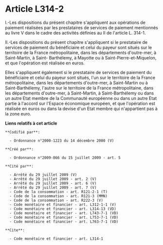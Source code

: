 # Article L314-2

I.-Les dispositions du présent chapitre s'appliquent aux opérations de paiement réalisées par les prestataires de services de
paiement mentionnés au livre V dans le cadre des activités définies au II de l'article L. 314-1. 

II.-Les dispositions du présent chapitre s'appliquent si le prestataire de services de paiement du bénéficiaire et celui du
payeur sont situés sur le territoire de la France métropolitaine, dans les départements d'outre-mer, à Saint-Martin, à Saint-
Barthélemy, à Mayotte ou à Saint-Pierre-et-Miquelon, et que l'opération est réalisée en euros. 

Elles s'appliquent également si le prestataire de services de paiement du bénéficiaire et celui du payeur sont situés, l'un
sur le territoire de la France métropolitaine, dans les départements d'outre-mer, à Saint-Martin ou à Saint-Barthélemy,
l'autre sur le territoire de la France métropolitaine, dans les départements d'outre-mer, à Saint-Martin, à Saint-Barthélemy
ou dans un autre Etat membre de la Communauté européenne ou dans un autre Etat partie à l'accord sur l'Espace économique
européen, et que l'opération est réalisée en euros ou dans la devise d'un Etat membre qui n'appartient pas à la zone euro.

**Liens relatifs à cet article**

	**Codifié par**:

	  - Ordonnance n°2000-1223 du 14 décembre 2000 (V)

	**Créé par**:

	  - Ordonnance n°2009-866 du 15 juillet 2009 - art. 5

	**Cité par**:

	  - Arrêté du 29 juillet 2009 (V)
	  - Arrêté du 29 juillet 2009 - art. 2 (V)
	  - Arrêté du 29 juillet 2009 - art. 6 (V)
	  - Arrêté du 29 juillet 2009 - art. 7 (V)
	  - Code de la consommation - art. R121-2-1 (T)
	  - Code de la consommation - art. R121-3 (MMN)
	  - Code de la consommation - art. R222-3 (V)
	  - Code monétaire et financier - art. L312-1-1 (V)
	  - Code monétaire et financier - art. L314-13 (VD)
	  - Code monétaire et financier - art. L743-7-1 (VD)
	  - Code monétaire et financier - art. L753-7-1 (VD)
	  - Code monétaire et financier - art. L763-7-1 (VD)

	**Cite**:

	  - Code monétaire et financier - art. L314-1
